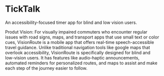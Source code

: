# TickTalk
An accessibility-focused timer app for blind and low vision users. 

Produt Vision:
For visually impaired commuters who encounter regular issues with road signs, maps, and transport apps that use small text
or color cues, VisionRoute is a mobile app that offers real-time speech-accessible travel guidance.
Unlike traditional navigation tools like google maps that overlook accessibility, VisionRoute is specifically designed for blind
and low-vision users. It has features like audio-haptic announcements, automated reminders for personalized routes, and
maps to assist and make each step of the journey easier to follow.
